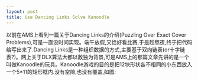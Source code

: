 ```yaml
---
layout: post
title: Use Dancing Links Solve Kanoodle
---
```

以前在AMS上看到一篇关于Dancing Links的介绍(Puzzling Over Exact Cover Problems),可是一直没时间实现。端午放假,又恰好看比赛,于是趁熬夜,终于把代码给写出来了.Dancing Links是一种组织数据的方式,主要基于双向链表(or十字链表?)。网上关于DLX算法大都以数独为背景,可是AMS上的那篇文章先讲的是一个叫做Kanoodle的玩具。Kanoodle游戏的目的是把12块形状各不相同的小东西放入一个5*11的矩形框内.没有空隙,也没有覆盖,如图:
